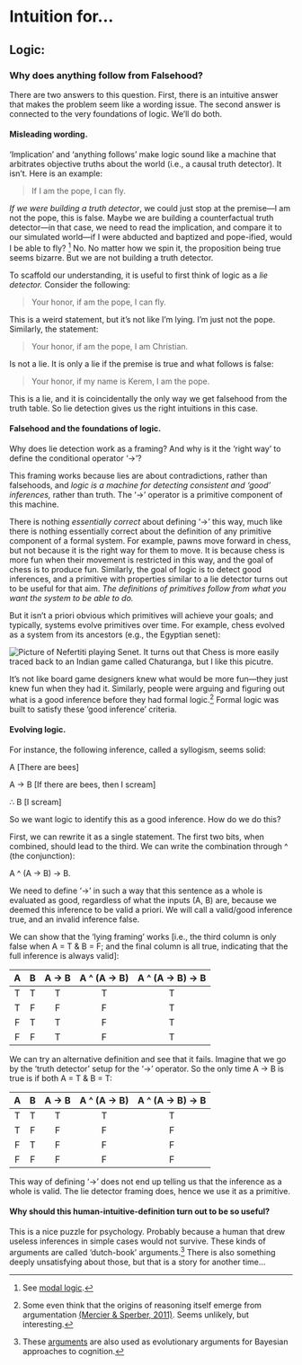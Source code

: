 # Intuition for…

## Logic:

### Why does anything follow from Falsehood?

There are two answers to this question. First, there is an intuitive answer that makes the problem seem like a wording issue. The second answer is connected to the very foundations of logic. We’ll do both.

#### Misleading wording. 

‘Implication’ and ‘anything follows’ make logic sound like a machine that arbitrates objective truths about the world (i.e., a causal truth detector). It isn’t. Here is an example:

>If I am the pope, I can fly. 

_If we were building a truth detector_, we could just stop at the premise—I am not the pope, this is false. Maybe we are building a counterfactual truth detector—in that case, we need to read the implication, and compare it to our simulated world—if I were abducted and baptized and pope-ified, would I be able to fly? [^1] No. No matter how we spin it, the proposition being true seems bizarre. But we are not building a truth detector.

To scaffold our understanding, it is useful to first think of logic as a _lie detector._ Consider the following:

>Your honor, if am the pope, I can fly. 

This is a weird statement, but it’s not like I’m lying. I’m just not the pope. Similarly, the statement: 

>Your honor, if am the pope, I am Christian. 

Is not a lie. It is only a lie if the premise is true and what follows is false:

>Your honor, if my name is Kerem, I am the pope.

This is a lie, and it is coincidentally the only way we get falsehood from the truth table. So lie detection gives us the right intuitions in this case. 

#### Falsehood and the foundations of logic.

Why does lie detection work as a framing? And why is it the ‘right way’ to define the conditional operator ‘->’?

This framing works because lies are about contradictions, rather than falsehoods, and *logic is a machine for detecting consistent and ‘good’ inferences,* rather than truth. The ‘->’ operator is a primitive component of this machine. 

There is nothing _essentially correct_ about defining  ‘->’ this way, much like there is nothing essentially correct about the definition of any primitive component of a formal system. For example, pawns move forward in chess, but not because it is the right way for them to move. It is because chess is more fun when their movement is restricted in this way, and the goal of chess is to produce fun. Similarly, the goal of logic is to detect good inferences, and a primitive with properties similar to a lie detector turns out to be useful for that aim. *The definitions of primitives follow from what you want the system to be able to do.*

But it isn’t a priori obvious which primitives will achieve your goals; and typically, systems evolve primitives over time. For example, chess evolved as a system from its ancestors (e.g., the Egyptian senet): 

![Picture of Nefertiti playing Senet. It turns out that Chess is more easily traced back to an Indian game called Chaturanga, but I like this picutre.](https://upload.wikimedia.org/wikipedia/commons/thumb/b/b4/Maler_der_Grabkammer_der_Nefertari_003.jpg/1133px-Maler_der_Grabkammer_der_Nefertari_003.jpg)

It’s not like board game designers knew what would be more fun—they just knew fun when they had it. Similarly, people were arguing and figuring out what is a good inference before they had formal logic.[^2] Formal logic was built to satisfy these ‘good inference’ criteria. 

#### Evolving logic.

For instance, the following inference, called a syllogism, seems solid: 

A [There are bees]

A -> B [If there are bees, then I scream]

∴ B [I scream]

So we want logic to identify this as a good inference. How do we do this? 

First, we can rewrite it as a single statement. The first two bits, when combined, should lead to the third. We can write the combination through ^ (the conjunction): 

A ^ (A -> B) -> B. 

We need to define ‘->’ in such a way that this sentence as a whole is evaluated as good, regardless of what the inputs (A, B) are, because we deemed this inference to be valid a priori. We will call a valid/good inference true, and an invalid inference false. 

We can show that the ‘lying framing’ works [i.e., the third column is only false when A = T & B = F; and the final column is all true, indicating that the full inference is always valid]:

|   A   |   B   | A -> B | A ^ (A -> B) | A ^ (A -> B) -> B |
|:-----:|:-----:|:------:|:------------:|:-----------------:|
|   T   |   T   |   T    |       T      |         T         |
|   T   |   F   |   F    |       F      |         T         |
|   F   |   T   |   T    |       F      |         T         |
|   F   |   F   |   T    |       F      |         T         |

We can try an alternative definition and see that it fails. Imagine that we go by the ‘truth detector’ setup for the ‘->’ operator. So the only time A -> B is true is if both A = T & B = T: 

|   A   |   B   | A -> B | A ^ (A -> B) | A ^ (A -> B) -> B |
|:-----:|:-----:|:------:|:------------:|:-----------------:|
|   T   |   T   |   T    |       T      |         T         |
|   T   |   F   |   F    |       F      |         F         |
|   F   |   T   |   F    |       F      |         F         |
|   F   |   F   |   F    |       F      |         F          |

This way of defining ‘->’ does not end up telling us that the inference as a whole is valid. The lie detector framing does, hence we use it as a primitive. 

#### Why should this human-intuitive-definition turn out to be so useful? 

This is a nice puzzle for psychology. Probably because a human that drew useless inferences in simple cases would not survive. These kinds of arguments are called ‘dutch-book’ arguments.[^3] There is also something deeply unsatisfying about those, but that is a story for another time… 

[^1]: See [modal logic](https://en.wikipedia.org/wiki/Modal_logic). 
[^2]: Some even think that the origins of reasoning itself emerge from argumentation [(Mercier & Sperber, 2011)](https://doi.org/10.1017/S0140525X10000968). Seems unlikely, but interesting.
[^3]: These [arguments](https://plato.stanford.edu/entries/dutch-book/) are also used as evolutionary arguments for Bayesian approaches to cognition. 
